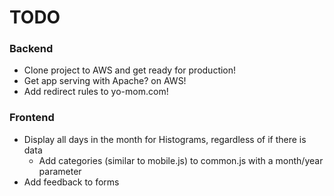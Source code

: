 # TODO
### Backend
* Clone project to AWS and get ready for production!
* Get app serving with Apache? on AWS!
* Add redirect rules to yo-mom.com!

### Frontend
* Display all days in the month for Histograms, regardless of if there is data
  * Add categories (similar to mobile.js) to common.js with a month/year parameter
* Add feedback to forms
